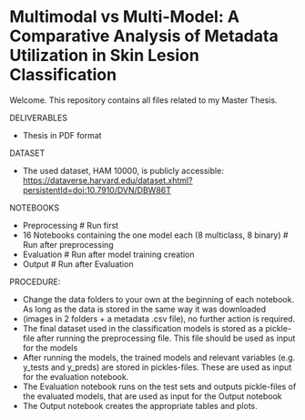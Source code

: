  
# Multimodal vs Multi-Model: A Comparative Analysis of Metadata Utilization in Skin Lesion Classification


Welcome. This repository contains all files related to my Master Thesis.

DELIVERABLES
- Thesis in PDF format

DATASET
- The used dataset, HAM 10000, is publicly accessible: https://dataverse.harvard.edu/dataset.xhtml?persistentId=doi:10.7910/DVN/DBW86T 

NOTEBOOKS
- Preprocessing                                                        # Run first
- 16 Notebooks containing the one model each (8 multiclass, 8 binary)  # Run after preprocessing
- Evaluation                                                           # Run after model training creation
- Output                                                               # Run after Evaluation

PROCEDURE:
- Change the data folders to your own at the beginning of each notebook. As long as the data is stored in the same way it was downloaded 
- (images in 2 folders + a metadata .csv file), no further action is required.
- The final dataset used in the classification models is stored as a pickle-file after running the preprocessing file. This file should be used as input for the models
- After running the models, the trained models and relevant variables (e.g. y_tests and y_preds) are stored in pickles-files. These are used as input for the evaluation notebook.
- The Evaluation notebook runs on the test sets and outputs pickle-files of the evaluated models, that are used as input for the Output notebook
- The Output notebook creates the appropriate tables and plots.
